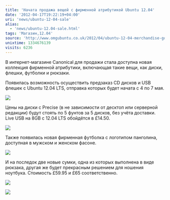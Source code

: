 ```yaml
---
title: 'Начата продажа вещей с фирменной атрибутикой Ubuntu 12.04'
date: '2012-04-17T19:22:19+04:00'
uri: 'news/ubuntu-12-04-sale'
alias: 
  - 'news/ubuntu-12.04-sale.html'
tags: 'Магазин,12.04'
source: 'http://www.omgubuntu.co.uk/2012/04/ubuntu-12-04-merchandise-goes-on-sale/'
unixtime: 1334676139
visits: 6236
---
```

В интернет-магазине Canonical для продажи стала доступна новая коллекция фирменной атрибутики, включающая такие вещи, как диски, флешки, футболки и рюкзаки.

Появилась возможность осуществить предзаказ CD дисков и USB флешек с Ubuntu 12.04 LTS, отправка которых будет начата с 4 по 7 мая.

[![](img/2012/04/17/19-00/shop-1204-6941440984-o.jpg)](img/2012/04/17/19-00/shop-1204-6941440984-o.jpg)

Цены на диски с Precise (в не зависимости от десктоп или серверной редакции) будут стоять по 5 фунтов за 5 дисков, без учёта доставки. Live USB на 8GB с 12.04 LTS обойдётся в £14.50.

[![](img/2012/04/17/19-00/shop-12-2-7087511423-o.jpg)](img/2012/04/17/19-00/shop-12-2-7087511423-o.jpg)

Также появилась новая фирменная футболка с логотипом панголина, доступная в мужском и женском фасоне.

[![](img/2012/04/17/19-00/shop-12-1-6941441218-o.jpg)](img/2012/04/17/19-00/shop-12-1-6941441218-o.jpg)

И на последок две новые сумки, одна из которых выполнена в виде рюкзака, другая же будет прекрасным решением для ношения ноутбука. Стоимость £59.95 и £65 соответственно.

[![](img/2012/04/17/19-00/shop-12-4-6941441180-o.jpg)](img/2012/04/17/19-00/shop-12-4-6941441180-o.jpg)

[![](img/2012/04/17/19-00/shop-12-3-7087511223-o.jpg)](img/2012/04/17/19-00/shop-12-3-7087511223-o.jpg)
